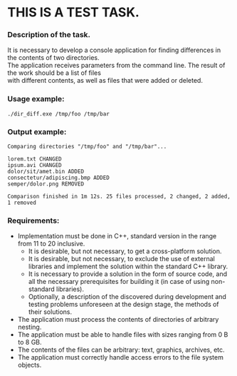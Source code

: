 # THIS IS A TEST TASK.

### Description of the task.
It is necessary to develop a console application for finding differences in the contents of two directories.\
The application receives parameters from the command line. The result of the work should be a list of files\
with different contents, as well as files that were added or deleted.

### Usage example:
```
./dir_diff.exe /tmp/foo /tmp/bar
```

### Output example:
```
Comparing directories "/tmp/foo" and "/tmp/bar"...

lorem.txt CHANGED
ipsum.avi CHANGED
dolor/sit/amet.bin ADDED
consectetur/adipiscing.bmp ADDED
semper/dolor.png REMOVED

Comparison finished in 1m 12s. 25 files processed, 2 changed, 2 added, 1 removed
```

### Requirements:
* Implementation must be done in C++, standard version in the range from 11 to 20 inclusive.
   * It is desirable, but not necessary, to get a cross-platform solution.
   * It is desirable, but not necessary, to exclude the use of external libraries and implement the solution within the standard C++ library.
   * It is necessary to provide a solution in the form of source code, and all the necessary prerequisites for building it (in case of using non-standard libraries).
   * Optionally, a description of the discovered during development and testing problems unforeseen at the design stage, the methods of their solutions.
* The application must process the contents of directories of arbitrary nesting.
* The application must be able to handle files with sizes ranging from 0 B to 8 GB.
* The contents of the files can be arbitrary: text, graphics, archives, etc.
* The application must correctly handle access errors to the file system objects.
